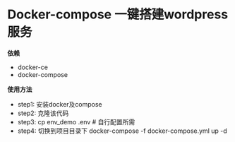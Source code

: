 # Docker-compose 一键搭建wordpress服务

**依赖**
* docker-ce
* docker-compose

**使用方法**
* step1: 安装docker及compose
* step2: 克隆该代码
* step3: cp env_demo .env  # 自行配置所需
* step4: 切换到项目目录下  docker-compose -f docker-compose.yml up -d

